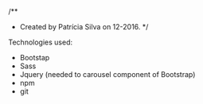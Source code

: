 /**
* Created by Patrícia Silva on 12-2016.
*/

Technologies used:
- Bootstap
- Sass
- Jquery (needed to carousel component of Bootstrap)
- npm
- git
